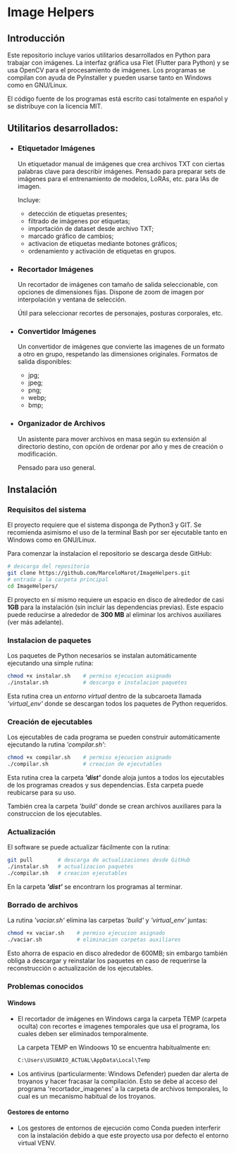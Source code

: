 

# Image Helpers

## Introducción

Este repositorio incluye varios utilitarios desarrollados en Python para trabajar con imágenes. La interfaz gráfica usa Flet (Flutter para Python) y se usa OpenCV para el procesamiento de imágenes. Los programas se compilan con ayuda de PyInstaller y pueden usarse tanto en Windows como en GNU/Linux.

El código fuente de los programas está escrito casi totalmente en español y se distribuye con la licencia MIT. 

## Utilitarios desarrollados:


- ### Etiquetador Imágenes

    Un etiquetador manual de imágenes que crea archivos TXT con ciertas palabras clave para describir imágenes. Pensado para preparar sets de imágenes para el entrenamiento de modelos, LoRAs, etc. para IAs de imagen.

    Incluye: 
    - detección de etiquetas presentes; 
    - filtrado de imágenes por etiquetas;
    - importación de dataset desde archivo TXT;
    - marcado gráfico de cambios;
    - activacion de etiquetas mediante botones gráficos;
    - ordenamiento y activación de etiquetas en grupos.


- ### Recortador Imágenes
    Un recortador de imágenes con tamaño de salida seleccionable, con opciones de dimensiones fijas. Dispone de zoom de imagen por interpolación y ventana de selección.

    Útil para seleccionar recortes de personajes, posturas corporales, etc.


- ### Convertidor Imágenes
    Un convertidor de imágenes que convierte las imagenes de un formato a otro en grupo, respetando las dimensiones originales. Formatos de salida disponibles:
    -  jpg;
    -  jpeg;
    -  png;
    -  webp;
    -  bmp;


- ### Organizador de Archivos
    Un asistente para mover archivos en masa según su extensión al directorio destino, con opción de ordenar por año y mes de creación o modificación. 

    Pensado para uso general.



## Instalación

### Requisitos del sistema

El proyecto requiere que el sistema disponga de Python3 y GIT. Se recomienda asimismo el uso de la terminal Bash por ser ejecutable tanto en Windows como en GNU/Linux.

Para comenzar la instalacion el repositorio se descarga desde GitHub:
```bash
# descarga del repositorio
git clone https://github.com/MarceloMarot/ImageHelpers.git
# entrada a la carpeta principal
cd ImageHelpers/
```

El proyecto en sí mismo requiere un espacio en disco de alrededor de casi **1GB** para la instalación (sin incluir las dependencias previas).
Este espacio puede reducirse a alrededor de **300 MB** al eliminar los archivos auxiliares (ver más adelante).

### Instalacion de paquetes

Los paquetes de Python necesarios se instalan automáticamente ejecutando una simple rutina:
```bash
chmod +x instalar.sh    # permiso ejecucion asignado
./instalar.sh           # descarga e instalacion paquetes
```
Esta rutina crea un *entorno virtual* dentro de la subcaroeta llamada *'virtual_env'* donde se descargan todos los paquetes de Python requeridos. 


### Creación de ejecutables

Los ejecutables de cada programa se pueden construir automáticamente ejecutando la rutina *'compilar.sh'*:

```bash
chmod +x compilar.sh    # permiso ejecucion asignado
./compilar.sh           # creacion de ejecutables
```
Esta rutina crea la carpeta ***'dist'*** donde aloja juntos a todos los ejecutables de los programas creados y sus dependencias. Esta carpeta puede reubicarse para su uso.

También crea la carpeta *'build'* donde se crean archivos auxiliares para la construccion de los ejecutables.


### Actualización 

El software se puede actualizar fácilmente con la rutina:
```bash
git pull        # descarga de actualizaciones desde GitHub
./instalar.sh   # actualizacion paquetes
./compilar.sh   # creacion ejecutables
```
En la carpeta ***'dist'*** se encontrarn los programas al terminar.

### Borrado de archivos

La rutina *'vaciar.sh'* elimina las carpetas *'build'* y *'virtual_env'* juntas:

```bash
chmod +x vaciar.sh    # permiso ejecucion asignado
./vaciar.sh           # eliminacion carpetas auxiliares
```
Esto ahorra de espacio en disco alrededor de 600MB; sin embargo también obliga a descargar y reinstalar los paquetes en caso de requerirse la reconstrucción o actualización de los ejecutables.


### Problemas conocidos

#### Windows

-  El recortador de imágenes en Windows carga la carpeta TEMP (carpeta oculta) con recortes e imagenes temporales que usa el programa, los cuales deben ser eliminados temporalmente.

    La carpeta TEMP en Windoows 10 se encuentra habitualmente en:
    ```bash
    C:\Users\USUARIO_ACTUAL\AppData\Local\Temp
    ``` 

- Los antivirus (particularmente: Windows Defender) pueden dar alerta de troyanos y hacer fracasar la compilación. Esto se debe al acceso del programa  'recortador_imagenes' a la carpeta de archivos temporales, lo cual es un mecanismo habitual de los troyanos.

#### Gestores de entorno

- Los gestores de entornos de ejecución como Conda pueden interferir con la instalación debido a que este proyecto usa por defecto el entorno virtual VENV.
